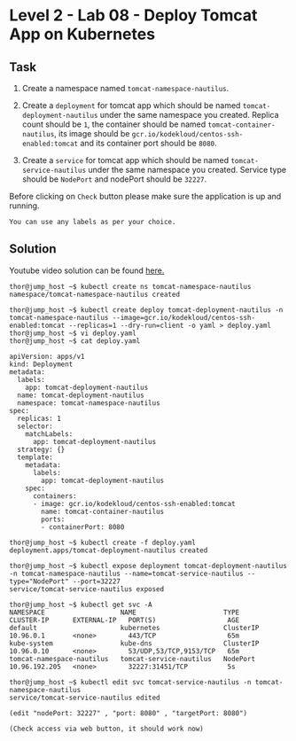 # Level 2 - Lab 08 - Deploy Tomcat App on Kubernetes
## Task
1. Create a namespace named `tomcat-namespace-nautilus`.

2. Create a `deployment` for tomcat app which should be named `tomcat-deployment-nautilus` under the same namespace you created. Replica count should be `1`, the container should be named `tomcat-container-nautilus`, its image should be `gcr.io/kodekloud/centos-ssh-enabled:tomcat` and its container port should be `8080`.

3. Create a `service` for tomcat app which should be named `tomcat-service-nautilus` under the same namespace you created. Service type should be `NodePort` and nodePort should be `32227`.

Before clicking on `Check` button please make sure the application is up and running.

`You can use any labels as per your choice.`

## Solution
Youtube video solution can be found [here.](https://www.youtube.com/watch?v=KyTX34AjxOU)

```
thor@jump_host ~$ kubectl create ns tomcat-namespace-nautilus 
namespace/tomcat-namespace-nautilus created 

thor@jump_host ~$ kubectl create deploy tomcat-deployment-nautilus -n tomcat-namespace-nautilus --image=gcr.io/kodekloud/centos-ssh-enabled:tomcat --replicas=1 --dry-run=client -o yaml > deploy.yaml 
thor@jump_host ~$ vi deploy.yaml  
thor@jump_host ~$ cat deploy.yaml  

apiVersion: apps/v1 
kind: Deployment 
metadata: 
  labels: 
    app: tomcat-deployment-nautilus 
  name: tomcat-deployment-nautilus 
  namespace: tomcat-namespace-nautilus 
spec: 
  replicas: 1 
  selector: 
    matchLabels: 
      app: tomcat-deployment-nautilus 
  strategy: {} 
  template: 
    metadata: 
      labels: 
        app: tomcat-deployment-nautilus 
    spec: 
      containers: 
      - image: gcr.io/kodekloud/centos-ssh-enabled:tomcat 
        name: tomcat-container-nautilus 
        ports: 
        - containerPort: 8080 

thor@jump_host ~$ kubectl create -f deploy.yaml  
deployment.apps/tomcat-deployment-nautilus created 

thor@jump_host ~$ kubectl expose deployment tomcat-deployment-nautilus -n tomcat-namespace-nautilus --name=tomcat-service-nautilus --type="NodePort" --port=32227 
service/tomcat-service-nautilus exposed 

thor@jump_host ~$ kubectl get svc -A 
NAMESPACE                   NAME                      TYPE        CLUSTER-IP      EXTERNAL-IP   PORT(S)                  AGE 
default                     kubernetes                ClusterIP   10.96.0.1       <none>        443/TCP                  65m 
kube-system                 kube-dns                  ClusterIP   10.96.0.10      <none>        53/UDP,53/TCP,9153/TCP   65m 
tomcat-namespace-nautilus   tomcat-service-nautilus   NodePort    10.96.192.205   <none>        32227:31451/TCP          5s 

thor@jump_host ~$ kubectl edit svc tomcat-service-nautilus -n tomcat-namespace-nautilus 
service/tomcat-service-nautilus edited

(edit "nodePort: 32227" , "port: 8080" , "targetPort: 8080")

(Check access via web button, it should work now)
```